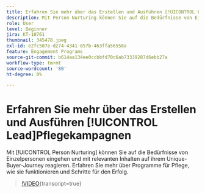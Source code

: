 ```yaml
---
title: Erfahren Sie mehr über das Erstellen und Ausführen [!UICONTROL Lead]Pflegekampagnen
description: Mit Person Nurturing können Sie auf die Bedürfnisse von Einzelpersonen eingehen und mit relevanten Inhalten auf ihrem Unique-Buyer-Journey reagieren. Erfahren Sie mehr über Programme für Pflege, wie sie funktionieren und Schritte für den Erfolg.
role: User
level: Beginner
jira: KT-10761
thumbnail: 345478.jpeg
exl-id: e2fc507e-d274-4341-857b-463ffa56558a
feature: Engagement Programs
source-git-commit: b614aa134ee0ccbbfd70c6ab73339287d6ebb27a
workflow-type: tm+mt
source-wordcount: '80'
ht-degree: 0%

---
```


# Erfahren Sie mehr über das Erstellen und Ausführen [!UICONTROL Lead]Pflegekampagnen

Mit [!UICONTROL Person Nurturing] können Sie auf die Bedürfnisse von Einzelpersonen eingehen und mit relevanten Inhalten auf ihrem Unique-Buyer-Journey reagieren. Erfahren Sie mehr über Programme für Pflege, wie sie funktionieren und Schritte für den Erfolg.

>[!VIDEO](https://video.tv.adobe.com/v/345478/?quality=12&learn=on){transcript=true}
